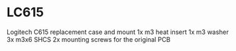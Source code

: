 # LC615
Logitech C615 replacement case and mount
1x m3 heat insert
1x m3 washer
3x m3x6 SHCS
2x mounting screws for the original PCB
